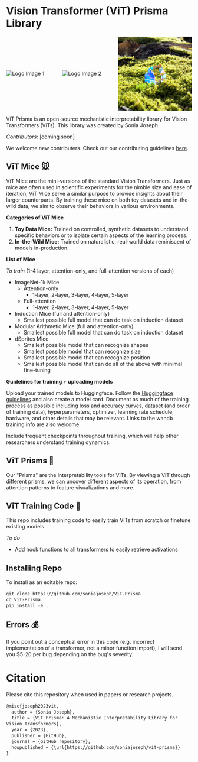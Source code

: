 # Vision Transformer (ViT) Prisma Library
<div style="display: flex; align-items: center;">
  <img src="assets/images/house.jpg" alt="Logo Image 1" width="200" style="margin-right: 10px;"/>
  <img src="assets/images/prism1.jpg" alt="Logo Image 2" width="200" style="margin-right: 10px;"/>
  <img src="assets/images/house2.jpg" alt="Logo Image 3" width="200"/>
</div>


ViT Prisma is an open-source mechanistic interpretability library for Vision Transformers (ViTs). This library was created by Sonia Joseph.

*Contributors:* [coming soon]

We welcome new contributers. Check out our contributing guidelines [here](CONTRIBUTING.md).

## ViT Mice 🐭
ViT Mice are the mini-versions of the standard Vision Transformers.  Just as mice are often used in scientific experiments for the nimble size and ease of iteration, ViT Mice serve a similar purpose to provide insights about their larger counterparts. By training these mice on both toy datasets and in-the-wild data, we aim to observe their behaviors in various environments.

**Categories of ViT Mice** 
1. **Toy Data Mice:** Trained on controlled, synthetic datasets to understand specific behaviors or to isolate certain aspects of the learning process.
2. **In-the-Wild Mice:** Trained on naturalistic, real-world data reminiscent of models in-production.

**List of Mice** 

_To train_ (1-4 layer, attention-only, and full-attention versions of each)
* ImageNet-1k Mice
   * Attention-only
     * 1-layer, 2-layer, 3-layer, 4-layer, 5-layer
   * Full-attention
     * 1-layer, 2-layer, 3-layer, 4-layer, 5-layer
* Induction Mice (full and attention-only)
     * Smallest possible full model that can do task on induction dataset
* Modular Arithmetic Mice (full and attention-only)
     * Smallest possible full model that can do task on induction dataset
* dSprites Mice
     * Smallest possible model that can recognize shapes
     * Smallest possible model that can recognize size
     * Smallest possible model that can recognize position
     * Smallest possible model that can do all of the above with minimal fine-tuning 

**Guidelines for training + uploading models**

Upload your trained models to Huggingface. Follow the [Huggingface guidelines](https://huggingface.co/docs/hub/models-uploading) and also create a model card. Document as much of the training process as possible including loss and accuracy curves, dataset (and order of training data), hyperparameters, optimizer, learning rate schedule, hardware, and other details that may be relevant. Links to the wandb training info are also welcome.

Include frequent checkpoints throughout training, which will help other researchers understand training dynamics.

## ViT Prisms 🌈
Our "Prisms" are the interpretability tools for ViTs. By viewing a ViT through different prisms, we can uncover different aspects of its operation, from attention patterns to feature visualizations and more.


## ViT Training Code 🚀

This repo includes training code to easily train ViTs from scratch or finetune existing models.

_To do_
* Add hook functions to all transformers to easily retrieve activations

## Installing Repo

To install as an editable repo:

```
git clone https://github.com/soniajoseph/ViT-Prisma
cd ViT-Prisma
pip install -e .
```
## Errors 💰
If you point out a conceptual error in this code (e.g. incorrect implementation of a transformer, not a minor function import), I will send you $5-20 per bug depending on the bug's severity.

# Citation

Please cite this repository when used in papers or research projects.

```
@misc{joseph2023vit,
  author = {Sonia Joseph},
  title = {ViT Prisma: A Mechanistic Interpretability Library for Vision Transformers},
  year = {2023},
  publisher = {GitHub},
  journal = {GitHub repository},
  howpublished = {\url{https://github.com/soniajoseph/vit-prisma}}
}
```

